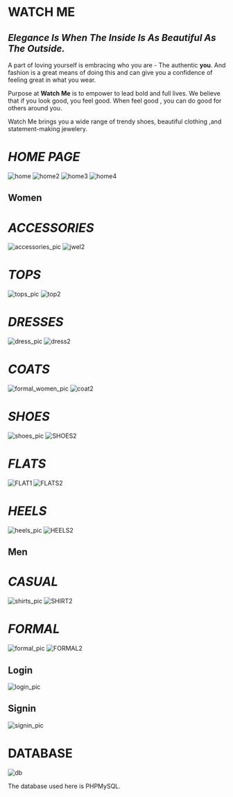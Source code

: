 # WATCH ME
## *Elegance Is When The Inside Is As Beautiful As The Outside.*
A part of loving yourself is embracing who you are - The authentic **you**.
And fashion is a great means of doing this and can give you a confidence of feeling great in what you wear.  

Purpose at **Watch Me** is to empower to lead bold and full lives. We believe that if you look good,
you  feel good. When feel good , you can do good for others around you.

Watch Me brings you a wide range of trendy shoes, beautiful clothing ,and statement-making jewelery.

# **_HOME PAGE_**
![home](https://user-images.githubusercontent.com/63134685/81905480-6487f280-95e2-11ea-981b-40e6423b1bfe.PNG)
![home2](https://user-images.githubusercontent.com/63134685/81906344-b67d4800-95e3-11ea-9bef-96b0cac9f43a.PNG)
![home3](https://user-images.githubusercontent.com/63134685/81906358-bf6e1980-95e3-11ea-98dd-92d76e6be0ad.PNG)
![home4](https://user-images.githubusercontent.com/63134685/81906382-c72dbe00-95e3-11ea-9966-9acfb557f94a.PNG)


## Women
# **_ACCESSORIES_**
![accessories_pic](https://user-images.githubusercontent.com/63134685/81906971-b598e600-95e4-11ea-8014-b4a7d4cb5c14.PNG)
![jwel2](https://user-images.githubusercontent.com/63134685/81906992-bb8ec700-95e4-11ea-9b1d-18b6bf6abe2f.PNG)


# **_TOPS_**
![tops_pic](https://user-images.githubusercontent.com/63134685/81907680-c26a0980-95e5-11ea-9e4e-aca6bfd523e1.PNG)
![top2](https://user-images.githubusercontent.com/63134685/81907688-c6962700-95e5-11ea-84ba-7876f54b4633.PNG)


# **_DRESSES_**
![dress_pic](https://user-images.githubusercontent.com/63134685/81909249-f1817a80-95e7-11ea-9883-f450b17005ca.PNG)
![dress2](https://user-images.githubusercontent.com/63134685/81909318-0fe77600-95e8-11ea-916e-cff741a5676f.PNG)


# **_COATS_**

![formal_women_pic](https://user-images.githubusercontent.com/63134685/81908802-57b9cd80-95e7-11ea-8141-b997bc87e2a5.PNG)
![coat2](https://user-images.githubusercontent.com/63134685/81908915-7fa93100-95e7-11ea-94ee-5282e35902ab.PNG) 


# **_SHOES_**
![shoes_pic](https://user-images.githubusercontent.com/63134685/81910387-85077b00-95e9-11ea-8e89-e6942ebe94f9.PNG)
![SHOES2](https://user-images.githubusercontent.com/63134685/81910396-88026b80-95e9-11ea-8772-5900387d2553.PNG)


# **_FLATS_**

![FLAT1](https://user-images.githubusercontent.com/63134685/81911054-648bf080-95ea-11ea-82b0-868189c641a9.PNG)
![FLATS2](https://user-images.githubusercontent.com/63134685/81911479-ff84ca80-95ea-11ea-8496-7051f249d98b.PNG)


# **_HEELS_**

![heels_pic](https://user-images.githubusercontent.com/63134685/81911895-820d8a00-95eb-11ea-9096-1c033d39b9f6.PNG)
![HEELS2](https://user-images.githubusercontent.com/63134685/81912102-c6008f00-95eb-11ea-947f-e501050469c6.PNG)

## Men                                   
# **_CASUAL_**  

![shirts_pic](https://user-images.githubusercontent.com/63134685/81912647-7c647400-95ec-11ea-892f-8361d170c337.PNG)
![SHIRT2](https://user-images.githubusercontent.com/63134685/81912658-81292800-95ec-11ea-8686-5d95715748d8.PNG)

# **_FORMAL_**

![formal_pic](https://user-images.githubusercontent.com/63134685/81912892-d8c79380-95ec-11ea-9982-bd93fdb8c466.PNG)
![FORMAL2](https://user-images.githubusercontent.com/63134685/81913138-2f34d200-95ed-11ea-9459-642af41dd040.PNG)

  ## Login
                                    
![login_pic](https://user-images.githubusercontent.com/63134685/81913478-a5d1cf80-95ed-11ea-8703-595a8e5381b8.PNG)

                                    
   ## Signin
   ![signin_pic](https://user-images.githubusercontent.com/63134685/81913488-abc7b080-95ed-11ea-9bde-65e7403eb299.PNG)
   
   
   
   
   
   # DATABASE 
   ![db](https://user-images.githubusercontent.com/63134685/81914609-26dd9680-95ef-11ea-8b49-72803bb90695.PNG)
   
   The database used here is PHPMySQL.
   
